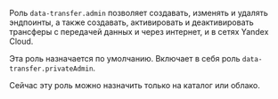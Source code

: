 Роль `data-transfer.admin` позволяет создавать, изменять и удалять эндпоинты, а также создавать, активировать и деактивировать трансферы с передачей данных и через интернет, и в сетях Yandex Cloud.

Эта роль назначается по умолчанию. Включает в себя роль `data-transfer.privateAdmin`.

Сейчас эту роль можно назначить только на каталог или облако.
